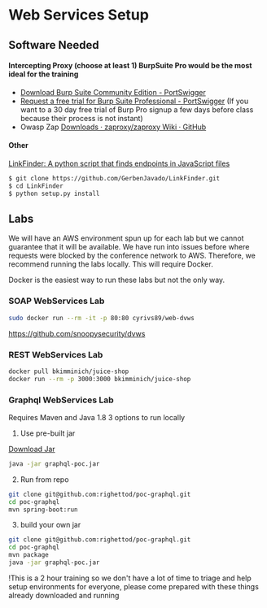# Web Services Setup

## Software Needed
#### Intercepting Proxy (choose at least 1) BurpSuite Pro would be the most ideal for the training
* [Download Burp Suite Community Edition - PortSwigger](https://portswigger.net/burp/communitydownload)
* [Request a free trial for Burp Suite Professional - PortSwigger](https://portswigger.net/requestfreetrial/pro) (If you want to a 30 day free trial of Burp Pro signup a few days before class because their process is not instant)
* Owasp Zap [Downloads · zaproxy/zaproxy Wiki · GitHub](https://github.com/zaproxy/zaproxy/wiki/Downloads)

#### Other
[LinkFinder: A python script that finds endpoints in JavaScript files](https://github.com/GerbenJavado/LinkFinder)

```sh
$ git clone https://github.com/GerbenJavado/LinkFinder.git
$ cd LinkFinder
$ python setup.py install
```

## Labs
We will have an AWS environment spun up for each lab but we cannot guarantee that it will be available. We have run into issues before where requests were blocked by the conference network to AWS. Therefore, we recommend running the labs locally. This will require Docker. 

Docker is the easiest way to run these labs but not the only way. 

### SOAP WebServices Lab

```sh
sudo docker run --rm -it -p 80:80 cyrivs89/web-dvws
```

https://github.com/snoopysecurity/dvws

### REST WebServices Lab

```sh
docker pull bkimminich/juice-shop
docker run --rm -p 3000:3000 bkimminich/juice-shop
```

### Graphql WebServices Lab
Requires Maven and Java 1.8
3 options to run locally

1. Use pre-built jar

[Download Jar](https://github.com/righettod/poc-graphql/releases)
```sh
java -jar graphql-poc.jar
```

2. Run from repo 
```sh
git clone git@github.com:righettod/poc-graphql.git
cd poc-graphql
mvn spring-boot:run
```
3. build your own jar
```sh
git clone git@github.com:righettod/poc-graphql.git
cd poc-graphql
mvn package
java -jar graphql-poc.jar
```

!This is a 2 hour training so we don't have a lot of time to triage and help setup environments for everyone, please come prepared with these things already downloaded and running 
